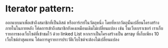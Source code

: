 # Iterator pattern:
ออกแบบมาเพื่อเข้าถึงสมาชิกที่เป็นลิสต์ หรืออาร์เรย์ในวัตถุหนึ่ง โดยที่หากวัตถุนั้นเปลี่ยนโครงสร้างภายในในภายหลัง โค้ดการเข้าถึงสมาชิกยังคงเหมือนเดิมไม่เปลี่ยนแปลง เช่น ในเว็บเบราเซอร์ เราเก็บรายการของเว็บไซต์ที่เข้าชมไว้ ด้วย linked List หากเราเป็นโครงสร้างเป็น array ที่เก็บเพียง 10 เว็บไซต์ล่าสุดแทน โค้ดการดูรายการประวัติเว็บไซต์จะต้องไม่เปลี่ยนแปลง
